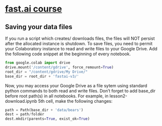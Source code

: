 # [fast.ai course](https://course.fast.ai/)

## Saving your data files
If you run a script which creates/ downloads files, the files will NOT persist after the allocated instance is shutdown. To save files, you need to permit your Colaboratory instance to read and write files to your Google Drive. Add the following code snippet at the beginning of every notebook.

```python
from google.colab import drive
drive.mount('/content/gdrive', force_remount=True)
root_dir = "/content/gdrive/My Drive/"
base_dir = root_dir + 'fastai-v3/'
```

Now, you may access your Google Drive as a file sytem using standard python commands to both read and write files. Don’t forget to add base_dir before root path(s) in all notebooks. For example, in lesson2-download.ipynb 5th cell, make the following changes:

```python
path = Path(base_dir + 'data/bears')
dest = path/folder
dest.mkdir(parents=True, exist_ok=True)
```

